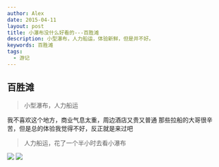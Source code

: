 ```yaml
---
author: Alex
date: 2015-04-11
layout: post
title: 小瀑布没什么好看的---百胜滩
description: 小型瀑布，人力船运，体验新鲜，但是并不好。
keywords: 百胜滩
tags: 
  - 游记
---
```


## 百胜滩

> 小型瀑布，人力船运

我不喜欢这个地方，商业气息太重，周边酒店又贵又普通
那些拉船的大哥很辛苦，但是总的体验我觉得不好，反正就是来过吧

<escape>
  <blockquote>人力船运，花了一个半小时去看小瀑布</blockquote>
  <div class="photoset-grid" data-layout="2">
    <img src="https://cdn.jsdelivr.net/gh/SANGET/blog-v2@master/source/assets/images/trip/pagsanjan/1.jpg">
    <img src="https://cdn.jsdelivr.net/gh/SANGET/blog-v2@master/source/assets/images/trip/pagsanjan/2.jpg">
  </div>
  <br />
</escape>
